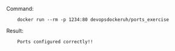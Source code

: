 Command:

        docker run --rm -p 1234:80 devopsdockeruh/ports_exercise

Result:

        Ports configured correctly!!